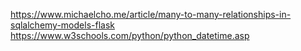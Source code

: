 https://www.michaelcho.me/article/many-to-many-relationships-in-sqlalchemy-models-flask
https://www.w3schools.com/python/python_datetime.asp